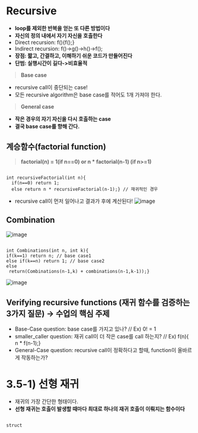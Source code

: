 Recursive
====================
* **loop를 제외한 반복을 얻는 또 다른 방법이다**
* **자신의 정의 내에서 자기 자신을 호출한다**
* Direct recursion: f(){f();}
* Indirect recursion: f()->g()->h()->f();
* **장점: 짧고, 간결하고, 이해하기 쉬운 코드가 만들어진다**
* **단범: 실행시간이 길다->비효율적**
> **Base case**
  * recursive call이 중단되는 case!
  * 모든 recursive algorithm은 base case를 적어도 1개 가져야 한다.
> **General case**
  * **작은 경우의 자기 자신을 다시 호출하는 case**
  * **결국 base case를 향해 간다.**
## 계승함수(factorial function)
> **factorial(n) = 1(if n==0) or n * factorial(n-1) (if n>=1)**
<pre><code>
int recursiveFactorial(int n){
  if(n==0) return 1;
  else return n * recursiveFactorial(n-1);} // 재귀적인 경우
</code></pre>
* recursive call이 먼저 일어나고 결과가 후에 계산된다!
![image](https://user-images.githubusercontent.com/50229148/107457281-1d408980-6b95-11eb-8341-782b884592e1.png)
## Combination
![image](https://user-images.githubusercontent.com/50229148/107457464-701a4100-6b95-11eb-842e-3e8ac3a229b3.png)
<pre><code>
int Combinations(int n, int k){
if(k==1) return n; // base case1
else if(k==n) return 1; // base case2
else 
 return(Combinations(n-1,k) + combinations(n-1,k-1));} 
</code></pre>
![image](https://user-images.githubusercontent.com/50229148/107457634-c25b6200-6b95-11eb-9bb3-119271836f4f.png)
## Verifying recursive functions (재귀 함수를 검증하는 3가지 질문) -> 수업의 핵심 주제
* Base-Case question: base case를 가지고 있나? // Ex) 0! = 1
* smaller_caller question: 재귀 call이 더 작은 case를 call 하는지? // Ex) f(n){ n * f(n-1);}
* General-Case question: recursive call이 정확하다고 할때, function이 올바르게 작동하는가?
# 3.5-1) 선형 재귀
* 재귀의 가장 간단한 형태이다.
* **선형 재귀는 호출이 발생할 때마다 최대로 하나의 재귀 호출이 이뤄지는 함수이다**
<pre><code>
struct 
